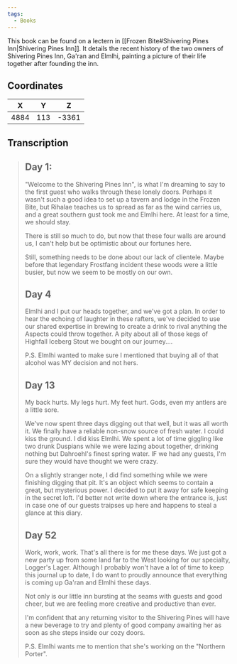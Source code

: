 ```yaml
---
tags:
  - Books
---
```


This book can be found on a lectern in [[Frozen Bite#Shivering Pines Inn|Shivering Pines Inn]]. It details the recent history of the two owners of Shivering Pines Inn, Ga'ran and Elmlhi, painting a picture of their life together after founding the inn.

## Coordinates
| **X** | **Y** | **Z** |
| :---: | :---: | :---: |
| 4884  |  113  | -3361 |

## Transcription
> Day 1:
> ---
> "Welcome to the Shivering Pines Inn", is what I'm dreaming to say to the first guest who walks through these lonely doors. Perhaps it wasn't such a good idea to set up a tavern and lodge in the Frozen Bite, but Rihalae teaches us to spread as far as the wind carries us, and a great southern gust took me and Elmlhi here. At least for a time, we should stay.
>
> There is still so much to do, but now that these four walls are around us, I can't help but be optimistic about our fortunes here.
>
> Still, something needs to be done about our lack of clientele. Maybe before that legendary Frostfang incident these woods were a little busier, but now we seem to be mostly on our own.
>
> Day 4
> ---
> Elmlhi and I put our heads together, and we've got a plan. In order to hear the echoing of laughter in these rafters, we've decided to use our shared expertise in brewing to create a drink to rival anything the Aspects could throw together. A pity about all of those kegs of Highfall Iceberg Stout we bought on our journey....
>
> P.S. Elmlhi wanted to make sure I mentioned that buying all of that alcohol was MY decision and not hers.
>
> Day 13
> ---
> My back hurts. My legs hurt. My feet hurt. Gods, even my antlers are a little sore.
>
> We've now spent three days digging out that well, but it was all worth it. We finally have a reliable non-snow source of fresh water. I could kiss the ground. I did kiss Elmlhi. We spent a lot of time giggling like two drunk Duspians while we were lazing about together, drinking nothing but Dahroehl's finest spring water. IF we had any guests, I'm sure they would have thought we were crazy.
>
> On a slightly stranger note, I did find something while we were finishing digging that pit. It's an object which seems to contain a great, but mysterious power. I decided to put it away for safe keeping in the secret loft. I'd better not write down where the entrance is, just in case one of our guests traipses up here and happens to steal a glance at this diary.
>
> Day 52
> ---
> Work, work, work. That's all there is for me these days. We just got a new party up from some land far to the West looking for our specialty, Logger's Lager. Although I probably won't have a lot of time to keep this journal up to date, I do want to proudly announce that everything is coming up Ga'ran and Elmlhi these days.
>
> Not only is our little inn bursting at the seams with guests and good cheer, but we are feeling more creative and productive than ever.
>
> I'm confident that any returning visitor to the Shivering Pines will have a new beverage to try and plenty of good company awaiting her as soon as she steps inside our cozy doors.
>
> P.S. Elmlhi wants me to mention that she's working on the "Northern Porter".

